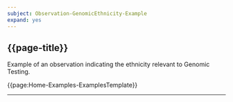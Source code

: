 ```yaml
---
subject: Observation-GenomicEthnicity-Example
expand: yes
---
```




## {{page-title}}

Example of an observation indicating the ethnicity relevant to Genomic Testing.


{{page:Home-Examples-ExamplesTemplate}}

---
